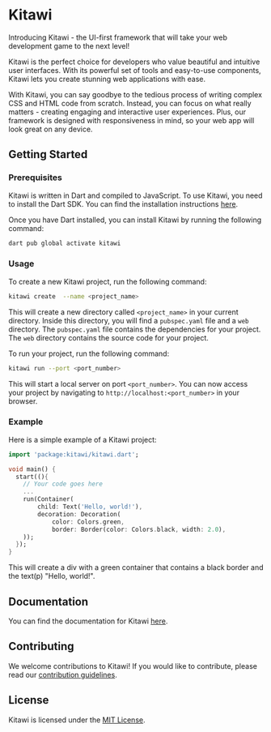 # Kitawi

Introducing Kitawi - the UI-first framework that will take your web development game to the next level!

Kitawi is the perfect choice for developers who value beautiful and intuitive user interfaces. With its powerful set of tools and easy-to-use components, Kitawi lets you create stunning web applications with ease.

With Kitawi, you can say goodbye to the tedious process of writing complex CSS and HTML code from scratch. Instead, you can focus on what really matters - creating engaging and interactive user experiences. Plus, our framework is designed with responsiveness in mind, so your web app will look great on any device.

## Getting Started

### Prerequisites

Kitawi is written in Dart and compiled to JavaScript. To use Kitawi, you need to install the Dart SDK. You can find the installation instructions [here](https://www.dartlang.org/tools/sdk#install).

Once you have Dart installed, you can install Kitawi by running the following command:

```bash
dart pub global activate kitawi
```

### Usage

To create a new Kitawi project, run the following command:

```bash
kitawi create  --name <project_name>

```

This will create a new directory called `<project_name>` in your current directory. Inside this directory, you will find a `pubspec.yaml` file and a `web` directory. The `pubspec.yaml` file contains the dependencies for your project. The `web` directory contains the source code for your project.

To run your project, run the following command:

```bash
kitawi run --port <port_number>
```

This will start a local server on port `<port_number>`. You can now access your project by navigating to `http://localhost:<port_number>` in your browser.

### Example

Here is a simple example of a Kitawi project:

```dart
import 'package:kitawi/kitawi.dart';

void main() {
  start((){
    // Your code goes here
    ...
    run(Container(
        child: Text('Hello, world!'),
        decoration: Decoration(
            color: Colors.green,
            border: Border(color: Colors.black, width: 2.0),
    ));
  });
}
```

This will create a div with a green container that contains a black border and the text(p) "Hello, world!".

## Documentation

You can find the documentation for Kitawi [here](https://pub.dev/documentation/kitawi/latest/).

## Contributing

We welcome contributions to Kitawi! If you would like to contribute, please read our [contribution guidelines](CONTRIBUTE.md).

## License

Kitawi is licensed under the [MIT License](LICENSE).
